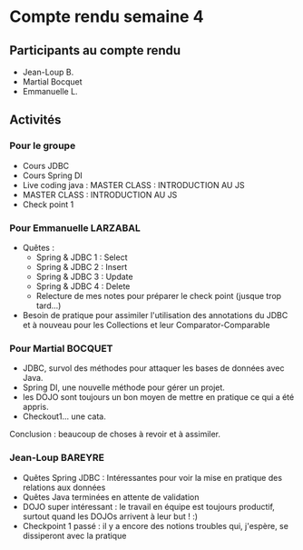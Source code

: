 # Compte rendu semaine 4

## Participants au compte rendu
- Jean-Loup B.
- Martial Bocquet
- Emmanuelle L.

## Activités

### Pour le groupe
- Cours JDBC
- Cours Spring DI
- Live coding java : MASTER CLASS : INTRODUCTION AU JS
- MASTER CLASS : INTRODUCTION AU JS
- Check point 1

### Pour Emmanuelle LARZABAL
- Quêtes : 
  -  Spring & JDBC 1 : Select
  -  Spring & JDBC 2 : Insert 
  -  Spring & JDBC 3 : Update
  -  Spring & JDBC 4 : Delete
  - Relecture de mes notes pour préparer le check point (jusque trop tard...)
 - Besoin de pratique pour assimiler l'utilisation des annotations du JDBC et à nouveau pour les Collections et leur Comparator-Comparable

### Pour Martial BOCQUET
- JDBC, survol des méthodes pour attaquer les bases de données avec Java.  
- Spring DI, une nouvelle méthode pour gérer un projet.  
- les DOJO sont toujours un bon moyen de mettre en pratique ce qui a été appris.  
- Checkout1... une cata.  

Conclusion : beaucoup de choses à revoir et à assimiler.

### Jean-Loup BAREYRE
- Quêtes Spring JDBC : Intéressantes pour voir la mise en pratique des relations aux données  
- Quêtes Java terminées en attente de validation  
- DOJO super intéressant : le travail en équipe est toujours productif, surtout quand les DOJOs arrivent à leur but ! :)  
- Checkpoint 1 passé : il y a encore des notions troubles qui, j'espère, se dissiperont avec la pratique
